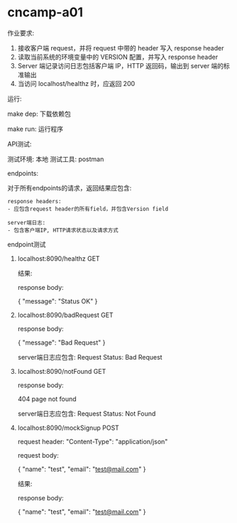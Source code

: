 # cncamp-a01

作业要求:

1. 接收客户端 request，并将 request 中带的 header 写入 response header
2. 读取当前系统的环境变量中的 VERSION 配置，并写入 response header
3. Server 端记录访问日志包括客户端 IP，HTTP 返回码，输出到 server 端的标准输出
4. 当访问 localhost/healthz 时，应返回 200

运行:

make dep: 下载依赖包

make run: 运行程序

API测试:

测试环境: 本地
测试工具: postman

endpoints:

对于所有endpoints的请求，返回结果应包含:

	response headers:
	- 应包含request header的所有field，并包含Version field

	server端日志:
	- 包含客户端IP, HTTP请求状态以及请求方式

endpoint测试

1. localhost:8090/healthz GET

	结果:

	response body:

	{
		"message": "Status OK"
	}

2. localhost:8090/badRequest GET

	response body:

	{
		"message": "Bad Request"
	}

	server端日志应包含: Request Status: Bad Request

3. localhost:8090/notFound GET

	response body:

	404 page not found

	server端日志应包含: Request Status: Not Found

4. localhost:8090/mockSignup POST

	request header: "Content-Type": "application/json"

	request body:

	{
		"name": "test",
		"email": "test@mail.com"
	}

	结果:

	response body:

	{
		"name": "test",
    		"email": "test@mail.com"
	}

